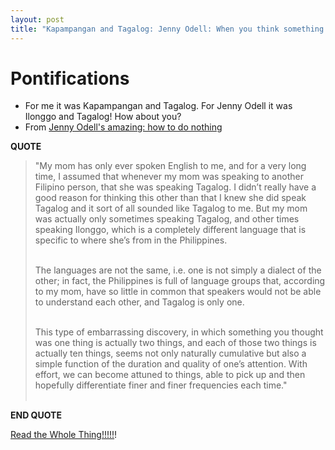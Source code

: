 ```yaml
---
layout: post
title: "Kapampangan and Tagalog: Jenny Odell: When you think something is one thing but it's actually two things due to your duration and quality of attention "
---
```


# Pontifications

* For me it was Kapampangan and Tagalog. For Jenny Odell it was Ilonggo and Tagalog! How about you?
* From [Jenny Odell's amazing: how to do nothing](https://medium.com/@the_jennitaur/how-to-do-nothing-57e100f59bbb)

**QUOTE**

<blockquote>

"My mom has only ever spoken English to me, and for a very long time, I assumed that whenever my mom was speaking to another Filipino person, that she was speaking Tagalog. I didn’t really have a good reason for thinking this other than that I knew she did speak Tagalog and it sort of all sounded like Tagalog to me. But my mom was actually only sometimes speaking Tagalog, and other times speaking Ilonggo, which is a completely different language that is specific to where she’s from in the Philippines. <br /><br />

The languages are not the same, i.e. one is not simply a dialect of the other; in fact, the Philippines is full of language groups that, according to my mom, have so little in common that speakers would not be able to understand each other, and Tagalog is only one.<br /><br />

This type of embarrassing discovery, in which something you thought was one thing is actually two things, and each of those two things is actually ten things, seems not only naturally cumulative but also a simple function of the duration and quality of one’s attention. With effort, we can become attuned to things, able to pick up and then hopefully differentiate finer and finer frequencies each time."<br /><br />

</blockquote>

**END QUOTE**

[Read the Whole Thing!!!!!](https://medium.com/@the_jennitaur/how-to-do-nothing-57e100f59bbb)!
